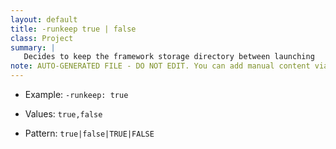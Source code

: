 ```yaml
---
layout: default
title: -runkeep true | false
class: Project
summary: |
   Decides to keep the framework storage directory between launching
note: AUTO-GENERATED FILE - DO NOT EDIT. You can add manual content via same filename in ext folder. 
---
```


- Example: `-runkeep: true`

- Values: `true,false`

- Pattern: `true|false|TRUE|FALSE`

<!-- Manual content from: ext/runkeep.md --><br /><br />
